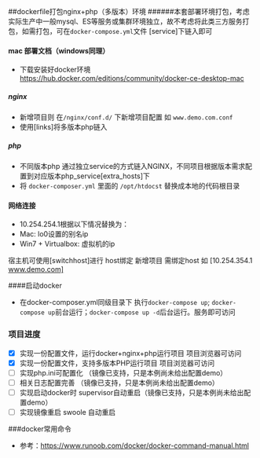 ##dockerfile打包nginx+php（多版本）环境
######本套部署环境打包，考虑实际生产中一般mysql、ES等服务或集群环境独立，故不考虑将此类三方服务打包，如需打包，可在`docker-compose.yml`文件 [service]下链入即可
#### mac 部署文档（windows同理）
* 下载安装好docker环境  https://hub.docker.com/editions/community/docker-ce-desktop-mac
##### nginx
* 新增项目则 在`/nginx/conf.d/` 下新增项目配置 如 `www.demo.com.conf`
* 使用[links]将多版本php链入
##### php
* 不同版本php 通过独立service的方式链入NGINX，不同项目根据版本需求配置到对应版本php_service[extra_hosts]下
* 将 `docker-composer.yml` 里面的 `/opt/htdocst` 替换成本地的代码根目录
#### 网络连接
* 10.254.254.1根据以下情况替换为：   
* Mac: lo0设置的别名ip   
* Win7 + Virtualbox: 虚拟机的ip 

宿主机可使用[switchhost]进行 host绑定
新增项目 需绑定host 如 [10.254.354.1 www.demo.com]

####启动docker
* 在docker-composer.yml同级目录下 执行`docker-compose up`; `docker-compose up`前台运行；`docker-compose up -d`后台运行。服务即可访问

### 项目进度
- [x] 实现一份配置文件，运行docker+nginx+php运行项目 项目浏览器可访问
- [x] 实现一份配置文件，支持多版本PHP运行项目 项目浏览器可访问
- [ ] 实现php.ini可配置化 （镜像已支持，只是本例尚未给出配置demo）
- [ ] 相关日志配置完善 （镜像已支持，只是本例尚未给出配置demo）
- [ ] 实现启动docker时 supervisor自动重启（镜像已支持，只是本例尚未给出配置demo）
- [ ] 实现镜像重启 swoole 自动重启

###docker常用命令 
* 参考：https://www.runoob.com/docker/docker-command-manual.html

